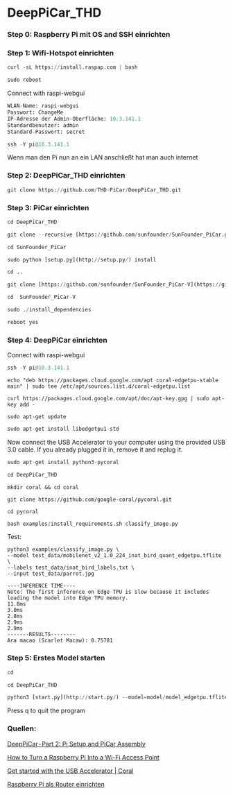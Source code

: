 # DeepPiCar_THD
### Step 0: Raspberry Pi mit OS and SSH einrichten

### Step 1: Wifi-Hotspot einrichten

```python
curl -sL https://install.raspap.com | bash
```

```python
sudo reboot
```

Connect with raspi-webgui

```python
WLAN-Name: raspi-webgui
Passwort: ChangeMe
IP-Adresse der Admin-Oberfläche: 10.3.141.1
Standardbenutzer: admin
Standard-Passwort: secret
```

```python
ssh -Y pi@10.3.141.1
```

Wenn man den Pi nun an ein LAN anschließt hat man auch internet

### Step 2: DeepPiCar_THD einrichten

```python
git clone https://github.com/THD-PiCar/DeepPiCar_THD.git
```

### Step 3: PiCar einrichten

```python
cd DeepPiCar_THD
```

```python
git clone --recursive [https://github.com/sunfounder/SunFounder_PiCar.git](https://github.com/sunfounder/SunFounder_PiCar.git)
```

```python
cd SunFounder_PiCar
```

```python
sudo python [setup.py](http://setup.py/) install
```

```python
cd ..
```

```python
git clone [https://github.com/sunfounder/SunFounder_PiCar-V](https://github.com/sunfounder/SunFounder_PiCar-V) -b V3.0
```

```python
cd  SunFounder_PiCar-V
```

```python
sudo ./install_dependencies
```

```python
reboot yes
```

### Step 4: DeepPiCar einrichten

Connect with raspi-webgui

```python
ssh -Y pi@10.3.141.1
```

```
echo "deb https://packages.cloud.google.com/apt coral-edgetpu-stable main" | sudo tee /etc/apt/sources.list.d/coral-edgetpu.list

curl https://packages.cloud.google.com/apt/doc/apt-key.gpg | sudo apt-key add -

sudo apt-get update
```

```python
sudo apt-get install libedgetpu1-std
```

Now connect the USB Accelerator to your computer using the provided USB 3.0 cable. If you already plugged it in, remove it and replug it.

```python
sudo apt-get install python3-pycoral
```

```python
cd DeepPiCar_THD
```

```
mkdir coral && cd coral

git clone https://github.com/google-coral/pycoral.git

cd pycoral
```

```python
bash examples/install_requirements.sh classify_image.py
```

Test:

```
python3 examples/classify_image.py \
--model test_data/mobilenet_v2_1.0_224_inat_bird_quant_edgetpu.tflite \
--labels test_data/inat_bird_labels.txt \
--input test_data/parrot.jpg
```

```
----INFERENCE TIME----
Note: The first inference on Edge TPU is slow because it includes loading the model into Edge TPU memory.
11.8ms
3.0ms
2.8ms
2.9ms
2.9ms
-------RESULTS--------
Ara macao (Scarlet Macaw): 0.75781
```

### Step 5: Erstes Model starten

```python
cd 
```

```python
cd DeepPiCar_THD
```

```python
python3 [start.py](http://start.py/) --model=model/model_edgetpu.tflite --labels=model/labels.txt
```

Press q to quit the program

### Quellen:
[DeepPiCar - Part 2: Pi Setup and PiCar Assembly](https://towardsdatascience.com/deeppicar-part-2-8512be2133f3)

[How to Turn a Raspberry Pi Into a Wi-Fi Access Point](https://www.tomshardware.com/how-to/raspberry-pi-access-point)

[Get started with the USB Accelerator | Coral](https://coral.ai/docs/accelerator/get-started/#requirements)

[Raspberry Pi als Router einrichten](https://www.tutonaut.de/rasap-raspberry-pi-als-router-accesspoint-oder-wlan-hotspot-nutzen/)

